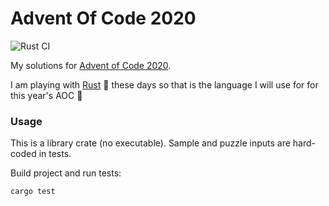 # Advent Of Code 2020

![Rust CI](https://github.com/tejasbubane/adventofcode-2020/workflows/Rust%20CI/badge.svg)

My solutions for [Advent of Code 2020](https://adventofcode.com/2020).

I am playing with [Rust](https://www.rust-lang.org/) :crab: these days so that is the language I will use for for this year's AOC :tada:

### Usage

This is a library crate (no executable). Sample and puzzle inputs are hard-coded in tests.

Build project and run tests:
```
cargo test
```
